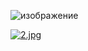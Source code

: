 

![изображение](https://github.com/yikedi/Game-2022/assets/25038691/dcc5e5d2-b7d2-4d29-ab1a-99af5f9e2960)



[![2.jpg](https://github.com/yikedi/Game-2022/assets/25038691/02b6ec98-bbab-4200-a208-0a97568e33c3)]()
